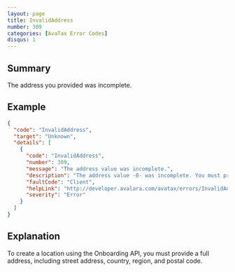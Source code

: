```yaml
---
layout: page
title: InvalidAddress
number: 309
categories: [AvaTax Error Codes]
disqus: 1
---
```


## Summary

The address you provided was incomplete.

## Example

```json
{
  "code": "InvalidAddress",
  "target": "Unknown",
  "details": [
    {
      "code": "InvalidAddress",
      "number": 309,
      "message": "The address value was incomplete.",
      "description": "The address value -0- was incomplete. You must provide either a valid postal code, line1 + city + region, or line1 + postal code.",
      "faultCode": "Client",
      "helpLink": "http://developer.avalara.com/avatax/errors/InvalidAddress",
      "severity": "Error"
    }
  ]
}
```

## Explanation

To create a location using the Onboarding API, you must provide a full address, including street address, country, region, and postal code.
